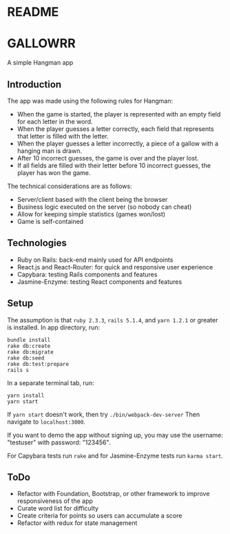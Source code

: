 # README

# GALLOWRR
A simple Hangman app

## Introduction
The app was made using the following rules for Hangman:
* When the game is started, the player is represented with an empty field for each letter in the word.
* When the player guesses a letter correctly, each field that represents that letter is filled with the letter.
* When the player guesses a letter incorrectly, a piece of a gallow with a hanging man is drawn.
* After 10 incorrect guesses, the game is over and the player lost.
* If all fields are filled with their letter before 10 incorrect guesses, the player has won the game.

The technical considerations are as follows:
* Server/client based with the client being the browser
* Business logic executed on the server (so nobody can cheat)
* Allow for keeping simple statistics (games won/lost)
* Game is self-contained

## Technologies
* Ruby on Rails: back-end mainly used for API endpoints
* React.js and React-Router: for quick and responsive user experience
* Capybara: testing Rails components and features
* Jasmine-Enzyme: testing React components and features

## Setup
The assumption is that `ruby 2.3.3`, `rails 5.1.4`, and `yarn 1.2.1` or greater is installed.
In app directory, run:
```
bundle install
rake db:create
rake db:migrate
rake db:seed
rake db:test:prepare
rails s
```
In a separate terminal tab, run:
```
yarn install
yarn start
```
If `yarn start` doesn't work, then try `./bin/webpack-dev-server`
Then navigate to `localhost:3000`.

If you want to demo the app without signing up, you may use the username: "testuser" with password: "123456".

For Capybara tests run `rake`
and for Jasmine-Enzyme tests run `karma start`.

## ToDo
* Refactor with Foundation, Bootstrap, or other framework to improve responsiveness of the app
* Curate word list for difficulty
* Create criteria for points so users can accumulate a score
* Refactor with redux for state management
